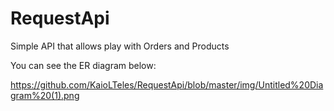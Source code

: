 # RequestApi
Simple API that  allows play with Orders and Products

You can see the ER diagram below:

https://github.com/KaioLTeles/RequestApi/blob/master/img/Untitled%20Diagram%20(1).png
